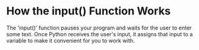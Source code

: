 # How the input() Function Works

The 'input()' function pauses your program and waits for the user to enter some text. Once Python receives the user's input, it assigns that input to a variable to make it convenient for you to work with. 